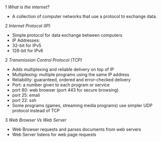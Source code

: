 1 _What is the internet?_
 * A collection of computer networks that use a protocol to exchange data.

2 *Internet Protocol (IP)*
 * Simple protocol for data exchange between computers
 * IP Addresses:
  * 32-bit for IPv5
  * 128-bit for IPv6

2 *Transmission Control Protocol (TCP)*
 * Adds multiplexing and reliable delivery on top of IP
  * Multiplexing: multiple programs using the same IP address
  * Reliability: guaranteed, ordered and error-checked delivery
 * Port: a number given to each program or service
  * port 80: web browser (port 443 for secure browsing)
  * port 25: email
  * port 22: ssh
 * Some programs (games, streaming media programs) use simpler UDP protocol instead of TCP

3 *Web Browser Vs Web Server*
 * Web Browser requests and parses documents from web servers
 * Web Server listens for web page requests
